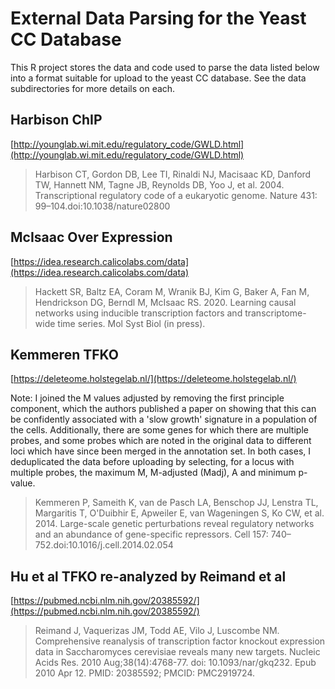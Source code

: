# External Data Parsing for the Yeast CC Database

This R project stores the data and code used to parse the data listed below
into a format suitable for upload to the yeast CC database. See the data
subdirectories for more details on each.

## Harbison ChIP

[http://younglab.wi.mit.edu/regulatory_code/GWLD.html](http://younglab.wi.mit.edu/regulatory_code/GWLD.html)

> Harbison CT, Gordon DB, Lee TI, Rinaldi NJ, Macisaac KD, Danford TW, Hannett NM, Tagne JB, Reynolds DB, Yoo J, et al. 2004. Transcriptional regulatory code of a eukaryotic genome. Nature 431: 99–104.doi:10.1038/nature02800

## McIsaac Over Expression

[https://idea.research.calicolabs.com/data](https://idea.research.calicolabs.com/data)

> Hackett SR, Baltz EA, Coram M, Wranik BJ, Kim G, Baker A, Fan M, Hendrickson DG, Berndl M, McIsaac RS. 2020. Learning causal networks using inducible transcription factors and transcriptome-wide time series. Mol Syst Biol (in press).

## Kemmeren TFKO

[https://deleteome.holstegelab.nl/](https://deleteome.holstegelab.nl/)

Note: I joined the M values adjusted by removing the first principle component,
which the authors published a paper on showing that this can be confidently
associated with a 'slow growth' signature in a population of the cells.
Additionally, there are some genes for which there are multiple probes, and 
some probes which are noted in the original data to different loci which have
since been merged in the annotation set. In both cases, I deduplicated the data
before uploading by selecting, for a locus with multiple probes, the maximum M,
M-adjusted (Madj), A and minimum p-value.

> Kemmeren P, Sameith K, van de Pasch LA, Benschop JJ, Lenstra TL, Margaritis T, O'Duibhir E, Apweiler E, van Wageningen S, Ko CW, et al. 2014. Large-scale genetic perturbations reveal regulatory networks and an abundance of gene-specific repressors. Cell 157: 740–752.doi:10.1016/j.cell.2014.02.054

## Hu et al TFKO re-analyzed by Reimand et al

[https://pubmed.ncbi.nlm.nih.gov/20385592/](https://pubmed.ncbi.nlm.nih.gov/20385592/)

> Reimand J, Vaquerizas JM, Todd AE, Vilo J, Luscombe NM. Comprehensive reanalysis of transcription factor knockout expression data in Saccharomyces cerevisiae reveals many new targets. Nucleic Acids Res. 2010 Aug;38(14):4768-77. doi: 10.1093/nar/gkq232. Epub 2010 Apr 12. PMID: 20385592; PMCID: PMC2919724.
